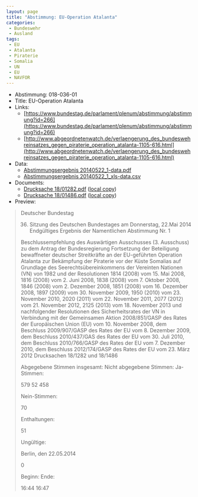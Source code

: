 ```yaml
---
layout: page
title: "Abstimmung: EU-Operation Atalanta"
categories:
 - Bundeswehr
 - Ausland
tags:
 - EU
 - Atalanta
 - Piraterie
 - Somalia
 - UN
 - EU
 - NAVFOR
---
```


* Abstimmung: 018-036-01
* Title: EU-Operation Atalanta
* Links: 
    * [https://www.bundestag.de/parlament/plenum/abstimmung/abstimmung?id=266](https://www.bundestag.de/parlament/plenum/abstimmung/abstimmung?id=266)
    * [http://www.abgeordnetenwatch.de/verlaengerung_des_bundeswehreinsatzes_gegen_piraterie_operation_atalanta-1105-616.html](http://www.abgeordnetenwatch.de/verlaengerung_des_bundeswehreinsatzes_gegen_piraterie_operation_atalanta-1105-616.html)
* Data: 
    * [Abstimmungsergebnis 20140522_1-data.pdf](/res/abstimmungsliste/20140522_1-data.pdf)
    * [Abstimmungsergebnis 20140522_1_xls-data.csv](/res/abstimmungsliste/analyses/20140522_1_xls-data.csv)
* Documents: 
    * [Drucksache 18/01282.pdf](http://dip21.bundestag.de/dip21/btd/18/012/1801282.pdf) ([local copy](/res/abstimmungsdaten/018-036-01/1801282.pdf))
    * [Drucksache 18/01486.pdf](http://dip21.bundestag.de/dip21/btd/18/014/1801486.pdf) ([local copy](/res/abstimmungsdaten/018-036-01/1801486.pdf))
* Preview: 
> Deutscher Bundestag
> 
> 36. Sitzung des Deutschen Bundestages
> am Donnerstag, 22.Mai 2014
> Endgültiges Ergebnis der Namentlichen Abstimmung Nr. 1
> 
> Beschlussempfehlung des Auswärtigen Ausschusses (3. Ausschuss) zu dem Antrag der
> Bundesregierung
> Fortsetzung der Beteiligung bewaffneter deutscher Streitkräfte an der EU-geführten
> Operation Atalanta zur Bekämpfung der Piraterie vor der Küste Somalias auf Grundlage des
> Seerechtsübereinkommens der Vereinten Nationen (VN) von 1982 und der Resolutionen
> 1814 (2008) vom 15. Mai 2008, 1816 (2008) vom 2. Juni 2008, 1838 (2008) vom 7. Oktober
> 2008, 1846 (2008) vom 2. Dezember 2008, 1851 (2008) vom 16. Dezember 2008, 1897 (2009)
> vom 30. November 2009, 1950 (2010) vom 23. November 2010, 2020 (2011) vom 22.
> November 2011, 2077 (2012) vom 21. November 2012, 2125 (2013) vom 18. November 2013
> und nachfolgender Resolutionen des Sicherheitsrates der VN in Verbindung mit der
> Gemeinsamen Aktion 2008/851/GASP des Rates der Europäischen Union (EU) vom 10.
> November 2008,
> dem Beschluss 2009/907/GASP des Rates der EU vom 8. Dezember 2009,
> dem Beschluss 2010/437/GAS des Rates der EU vom 30. Juli 2010,
> dem Beschluss 2010/766/GASP des Rates der EU vom 7. Dezember 2010,
> dem Beschluss 2012/174/GASP des Rates der EU vom 23. März 2012
> Drucksachen 18/1282 und 18/1486
> 
> Abgegebene Stimmen insgesamt:
> Nicht abgegebene Stimmen:
> Ja-Stimmen:
> 
> 579
> 52
> 458
> 
> Nein-Stimmen:
> 
> 70
> 
> Enthaltungen:
> 
> 51
> 
> Ungültige:
> 
> Berlin, den 22.05.2014
> 
> 0
> 
> Beginn:
> Ende:
> 
> 16:44
> 16:47
> 
> 
